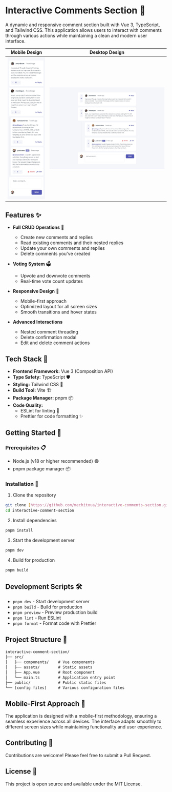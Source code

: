# Interactive Comments Section 💬

A dynamic and responsive comment section built with Vue 3, TypeScript, and Tailwind CSS. This application allows users to interact with comments through various actions while maintaining a clean and modern user interface.

|                Mobile Design                 |                 Desktop Design                 |
| :------------------------------------------: | :--------------------------------------------: |
| ![Mobile Design](./public/mobile-design.jpg) | ![Desktop Design](./public/desktop-design.jpg) |

## Features ✨

- **Full CRUD Operations** 📝

  - Create new comments and replies
  - Read existing comments and their nested replies
  - Update your own comments and replies
  - Delete comments you've created

- **Voting System** 🗳️

  - Upvote and downvote comments
  - Real-time vote count updates

- **Responsive Design** 📱

  - Mobile-first approach
  - Optimized layout for all screen sizes
  - Smooth transitions and hover states

- **Advanced Interactions**
  - Nested comment threading
  - Delete confirmation modal
  - Edit and delete comment actions

## Tech Stack 🚀

- **Frontend Framework:** Vue 3 (Composition API)
- **Type Safety:** TypeScript 🛡️
- **Styling:** Tailwind CSS 🎨
- **Build Tool:** Vite 🏗️
- **Package Manager:** pnpm 📦
- **Code Quality:**
  - ESLint for linting 🧹
  - Prettier for code formatting ✨

## Getting Started 🌟

### Prerequisites 📋

- Node.js (v18 or higher recommended) 🟢
- pnpm package manager 📦

### Installation 🔧

1. Clone the repository

```bash
git clone [https://github.com/mechitoua/interactive-comments-section.git]
cd interactive-comment-section
```

2. Install dependencies

```bash
pnpm install
```

3. Start the development server

```bash
pnpm dev
```

4. Build for production

```bash
pnpm build
```

## Development Scripts 🛠️

- `pnpm dev` - Start development server
- `pnpm build` - Build for production
- `pnpm preview` - Preview production build
- `pnpm lint` - Run ESLint
- `pnpm format` - Format code with Prettier

## Project Structure 🌳

```
interactive-comment-section/
├── src/
│   ├── components/    # Vue components
│   ├── assets/        # Static assets
│   ├── App.vue        # Root component
│   └── main.ts        # Application entry point
├── public/            # Public static files
└── [config files]     # Various configuration files
```

## Mobile-First Approach 📱

The application is designed with a mobile-first methodology, ensuring a seamless experience across all devices. The interface adapts smoothly to different screen sizes while maintaining functionality and user experience.

## Contributing 🤝

Contributions are welcome! Please feel free to submit a Pull Request.

## License 📄

This project is open source and available under the MIT License.
